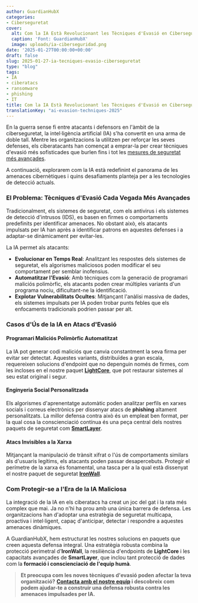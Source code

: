 ```yaml
---
author: GuardianHubX
categories:
- Ciberseguretat
cover:
  alt: Com la IA Està Revolucionant les Tècniques d'Evasió en Ciberseguretat
  caption: 'Font: GuardianHubX'
  image: uploads/ia-ciberseguridad.png
date: '2025-01-27T00:00:00+00:00'
draft: false
slug: 2025-01-27-ia-tecniques-evasio-ciberseguretat
type: "blog"
tags:
- IA
- ciberatacs
- ransomware
- phishing
- IT
title: Com la IA Està Revolucionant les Tècniques d'Evasió en Ciberseguretat
translationKey: "ai-evasion-techniques-2025"
---
```


En la guerra sense fi entre atacants i defensors en l'àmbit de la ciberseguretat, la intel·ligència artificial (IA) s'ha convertit en una arma de doble tall. Mentre les organitzacions la utilitzen per reforçar les seves defenses, els ciberatacants han començat a emprar-la per crear tècniques d'evasió més sofisticades que burlen fins i tot les [mesures de seguretat més avançades](https://guardianhubx.com/ca/objectius-ciberseguretat/).

A continuació, explorarem com la IA està redefinint el panorama de les amenaces cibernètiques i quins desafiaments planteja per a les tecnologies de detecció actuals.

### El Problema: Tècniques d'Evasió Cada Vegada Més Avançades

Tradicionalment, els sistemes de seguretat, com els antivirus i els sistemes de detecció d'intrusos (IDS), es basen en firmes o comportaments predefinits per identificar amenaces. No obstant això, els atacants impulsats per IA han après a identificar patrons en aquestes defenses i a adaptar-se dinàmicament per evitar-les.

La IA permet als atacants:

-   **Evolucionar en Temps Real**: Analitzant les respostes dels sistemes de seguretat, els algorismes maliciosos poden modificar el seu comportament per semblar inofensius.
-   **Automatitzar l'Evasió**: Amb tècniques com la generació de programari maliciós polimòrfic, els atacants poden crear múltiples variants d'un programa nociu, dificultant-ne la identificació.
-   **Explotar Vulnerabilitats Ocultes**: Mitjançant l'anàlisi massiva de dades, els sistemes impulsats per IA poden trobar punts febles que els enfocaments tradicionals podrien passar per alt.

### Casos d'Ús de la IA en Atacs d'Evasió

#### Programari Maliciós Polimòrfic Automatitzat

La IA pot generar codi maliciós que canvia constantment la seva firma per evitar ser detectat. Aquestes variants, distribuïdes a gran escala, requereixen solucions d'endpoint que no depenguin només de firmes, com les incloses en el nostre paquet **[LightCore](https://guardianhubx.com/ca/objectius-ciberseguretat/)**, que pot restaurar sistemes al seu estat original i segur.

#### Enginyeria Social Personalitzada

Els algorismes d'aprenentatge automàtic poden analitzar perfils en xarxes socials i correus electrònics per dissenyar atacs de **phishing** altament personalitzats. La millor defensa contra això és un empleat ben format, per la qual cosa la conscienciació contínua és una peça central dels nostres paquets de seguretat com **[SmartLayer](https://guardianhubx.com/ca/objectius-ciberseguretat/)**.

#### Atacs Invisibles a la Xarxa

Mitjançant la manipulació de trànsit xifrat o l'ús de comportaments similars als d'usuaris legítims, els atacants poden passar desapercebuts. Protegir el perímetre de la xarxa és fonamental, una tasca per a la qual està dissenyat el nostre paquet de seguretat **[IronWall](https://guardianhubx.com/ca/objectius-ciberseguretat/)**.

### Com Protegir-se a l'Era de la IA Maliciosa

La integració de la IA en els ciberatacs ha creat un joc del gat i la rata més complex que mai. Ja no n'hi ha prou amb una única barrera de defensa. Les organitzacions han d'adoptar una estratègia de seguretat multicapa, proactiva i intel·ligent, capaç d'anticipar, detectar i respondre a aquestes amenaces dinàmiques.

A GuardianHubX, hem estructurat les nostres solucions en paquets que creen aquesta defensa integral. Una estratègia robusta combina la protecció perimetral d'**IronWall**, la resiliència d'endpoints de **LightCore** i les capacitats avançades de **SmartLayer**, que inclou tant protecció de dades com la **formació i conscienciació de l'equip humà**.

> **Et preocupa com les noves tècniques d'evasió poden afectar la teva organització?**
> **[Contacta amb el nostre equip](https://guardianhubx.com/ca/#contact) i descobreix com podem ajudar-te a construir una defensa robusta contra les amenaces impulsades per IA.**